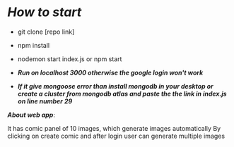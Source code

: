 # _How to start_

- git clone [repo link]
- npm install
- nodemon start index.js or npm start

- **_Run on localhost 3000 otherwise the google login won't work_**
- **_If it give mongoose error than install mongodb in your desktop or create a cluster from mongodb atlas and paste the the link in index.js on line number 29_**


**_About web app_**:

 It has comic panel of 10 images, which generate images automatically 
 By clicking on create comic and after login user can generate multiple images

